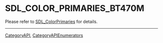 # SDL_COLOR_PRIMARIES_BT470M

Please refer to [SDL_ColorPrimaries](SDL_ColorPrimaries) for details.

----
[CategoryAPI](CategoryAPI), [CategoryAPIEnumerators](CategoryAPIEnumerators)

